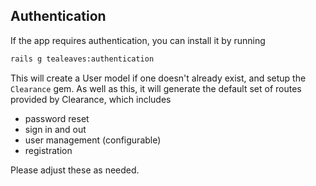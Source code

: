 ## Authentication

If the app requires authentication, you can install it by running

```bash
rails g tealeaves:authentication
```

This will create a User model if one doesn't already exist, and setup the `Clearance`
gem. As well as this, it will generate the default set of routes provided by Clearance,
which includes

- password reset
- sign in and out
- user management (configurable)
- registration

Please adjust these as needed.
